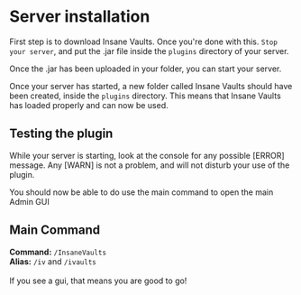 # Server installation
First step is to download Insane Vaults. Once you're done with this. `Stop your server`, and put the .jar file inside the `plugins` directory of your server.
<br>

Once the .jar has been uploaded in your folder, you can start your server.
<br>

Once your server has started, a new folder called Insane Vaults should have been created, inside the `plugins` directory. This means that Insane Vaults has loaded properly and can now be used.
<br>

## Testing the plugin
While your server is starting, look at the console for any possible [ERROR] message. Any [WARN] is not a problem, and will not disturb your use of the plugin.

You should now be able to do use the main command to open the main Admin GUI

## Main Command
**Command:** `/InsaneVaults`<br>
**Alias:** `/iv` and `/ivaults` <br>
<br>
If you see a gui, that means you are good to go!
